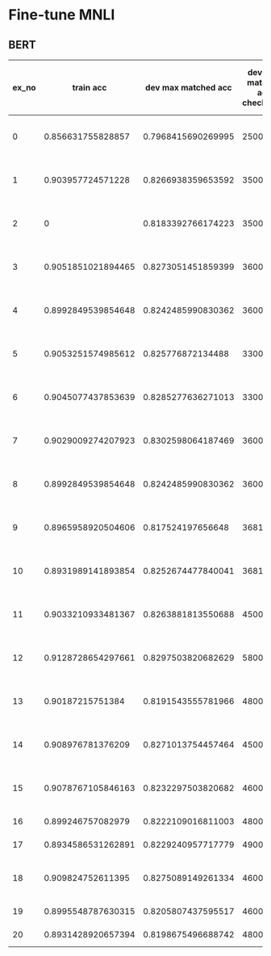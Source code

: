 # Fine-tune MNLI

## BERT

|ex_no|train acc|dev max matched acc|dev max matched acc checkpoint|dev max mismatched acc|dev max mismatched acc checkpoint|model_version|epoch|lr|batch|beta1|beta2|eps|l2 weight decay|remove weight decay on bias and LayerNorm|linear schedular|warm up step|training step|dropout|max_grad_norm|max_seq_length|seed|
|-|-|-|-|-|-|-|-|-|-|-|-|-|-|-|-|-|-|-|-|-|-|
|0|0.856631755828857|0.7968415690269995|25000|0.8091944670463792|29000|bert-base-cased|3|3e-5|32|0.9|0.999|1e-8|0.01|False|False|0|epochs times batch size|0.1|inf|batch max|777|
|1|0.903957724571228|0.8266938359653592|35000|0.8332994304312449|33000|bert-base-cased|3|3e-5|32|0.9|0.999|1e-8|0.01|False|True|10000|epochs times batch size|0.1|inf|batch max|777|
|2|0|0.8183392766174223|35000|0.8263832384052074|36816|bert-base-cased|3|4e-5|32|0.9|0.999|1e-8|0.01|False|True|10000|epochs times batch size|0.1|inf|batch max|777|
|3|0.9051851021894465|0.8273051451859399|36000|0.8354353132628153|35000|bert-base-cased|3|3e-5|32|0.9|0.999|1e-8|0.01|True|True|10000|epochs times batch size|0.1|inf|batch max|777|
|4|0.8992849539854648|0.8242485990830362|36000|0.8272986167615948|36000|bert-base-cased|3|4e-5|32|0.9|0.999|1e-8|0.01|True|True|10000|epochs times batch size|0.1|inf|batch max|777|
|5|0.9053251574985612|0.825776872134488|33000|0.8375711960943857|35000|bert-base-cased|3|2e-5|32|0.9|0.999|1e-8|0.01|True|True|10000|epochs times batch size|0.1|inf|batch max|777|
|6|0.9045077437853639|0.8285277636271013|33000|0.8360455655004069|35000|bert-base-uncased|3|3e-5|32|0.9|0.999|1e-8|0.01|True|True|10000|epochs times batch size|0.1|inf|batch max|777|
|7|0.9029009274207923|0.8302598064187469|36000|0.83533360455655|36000|bert-base-uncased|3|2e-5|32|0.9|0.999|1e-8|0.01|True|True|10000|epochs times batch size|0.1|inf|batch max|777|
|8|0.8992849539854648|0.8242485990830362|36000|0.8272986167615948|36000|bert-base-uncased|3|4e-5|32|0.9|0.999|1e-8|0.01|True|True|10000|epochs times batch size|0.1|inf|batch max|777|
|9|0.8965958920504606|0.817524197656648|36816|0.8235353946297803|34000|bert-base-uncased|3|5e-5|32|0.9|0.999|1e-8|0.01|True|True|10000|epochs times batch size|0.1|inf|batch max|777|
|10|0.8931989141893854|0.8252674477840041|36816|0.8290276647681042|36816|bert-base-uncased|3|3e-5|32|0.9|0.999|1e-8|0.01|True|True|10000|epochs times batch size|0.1|1.0|batch max|777|
|11|0.9033210933481367|0.8263881813550688|45000|0.8299430431244914|46000|bert-base-uncased|4|3e-5|32|0.9|0.999|1e-8|0.01|True|True|10000|epochs times batch size|0.1|1.0|batch max|777|
|12|0.9128728654297661|0.8297503820682629|58000|0.8317737998372661|56000|bert-base-uncased|5|3e-5|32|0.9|0.999|1e-8|0.01|True|True|10000|epochs times batch size|0.1|1.0|batch max|777|
|13|0.90187215751384|0.8191543555781966|48000|0.8281122864117169|49088|bert-base-uncased|4|4e-5|32|0.9|0.999|1e-8|0.01|True|True|10000|epochs times batch size|0.1|1.0|batch max|777|
|14|0.908976781376209|0.8271013754457464|45000|0.834926769731489|49088|bert-base-uncased|4|2e-5|32|0.9|0.999|1e-8|0.01|True|True|10000|epochs times batch size|0.1|1.0|batch max|777|
|15|0.9078767105846163|0.8232297503820682|46000|0.8271969080553295|47000|bert-base-uncased|4|2e-5|32|0.9|0.999|1e-8|0.01|True|True|10000|epochs times batch size|0.1|1.0|batch max|42|
|16|0.899246757082979|0.8222109016811003|48000|0.8278071602929211|43000|bert-base-uncased|4|2e-5|32|0.9|0.999|1e-8|0.01|True|True|10000|80000|0.1|1.0|batch max|777|
|17|0.8934586531262891|0.8229240957717779|49000|0.8270951993490643|49000|bert-base-uncased|4|2e-5|32|0.9|0.999|1e-8|0.01|True|True|20000|80000|0.1|1.0|batch max|777|
|18|0.909824752611395|0.8275089149261334|46000|0.8317737998372661|49088|bert-base-uncased|4|2e-5|32|0.9|0.999|1e-8|0.01|True|True|10000|epochs times batch size|0.1|1.0|128|777|
|19|0.8995548787630315|0.8205807437595517|46000|0.8277054515866559|49088|bert-base-uncased|4|2e-5|32|0.9|0.999|1e-8|0.01|True|True|10000|80000|0.1|1.0|128|777|
|20|0.8931428920657394|0.8198675496688742|48000|0.8264849471114727|49088|bert-base-uncased|4|2e-5|32|0.9|0.999|1e-8|0.01|True|True|20000|80000|0.1|1.0|128|777|
